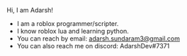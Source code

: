 Hi, I am Adarsh!
- I am a roblox programmer/scripter.
- I know roblox lua and learning python.
- You can reach by email: adarsh.sundaram3@gmail.com
- You can also reach me on discord: AdarshDev#7371
